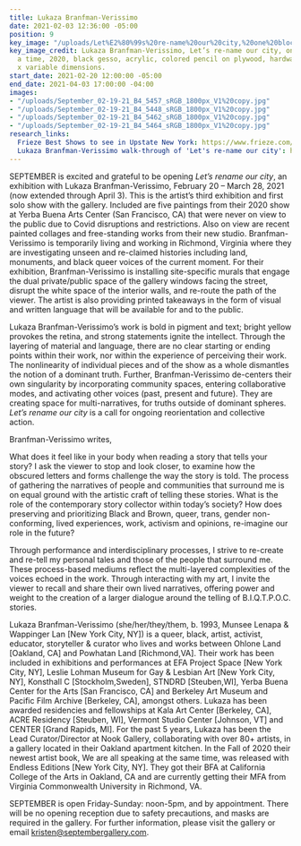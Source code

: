 ```yaml
---
title: Lukaza Branfman-Verissimo
date: 2021-02-03 12:36:00 -05:00
position: 9
key_image: "/uploads/Let%E2%80%99s%20re-name%20our%20city,%20one%20block%20at%20a%20time(sideA)%20copy.jpg"
key_image_credit: Lukaza Branfman-Verissimo, Let’s re-name our city, one block at
  a time, 2020, black gesso, acrylic, colored pencil on plywood, hardware, 48 x 24
  x variable dimensions.
start_date: 2021-02-20 12:00:00 -05:00
end_date: 2021-04-03 17:00:00 -04:00
images:
- "/uploads/September_02-19-21_B4_5457_sRGB_1800px_V1%20copy.jpg"
- "/uploads/September_02-19-21_B4_5448_sRGB_1800px_V1%20copy.jpg"
- "/uploads/September_02-19-21_B4_5462_sRGB_1800px_V1%20copy.jpg"
- "/uploads/September_02-19-21_B4_5464_sRGB_1800px_V1%20copy.jpg"
research_links:
  Frieze Best Shows to see in Upstate New York: https://www.frieze.com/article/best-shows-to-see-in-upstate-new-york
  Lukaza Branfman-Verissimo walk-through of 'Let's re-name our city': https://vimeo.com/530021775
---
```


SEPTEMBER is excited and grateful to be opening *Let’s rename our city*, an exhibition with Lukaza Branfman-Verissimo, February 20 – March 28, 2021 (now extended through April 3). This is the artist’s third exhibition and first solo show with the gallery. Included are five paintings from their 2020 show at Yerba Buena Arts Center (San Francisco, CA) that were never on view to the public due to Covid disruptions and restrictions. Also on view are recent painted collages and free-standing works from their new studio. Branfman-Verissimo is temporarily living and working in Richmond, Virginia where they are investigating unseen and re-claimed histories including land, monuments, and black queer voices of the current moment. For their exhibition, Branfman-Verissimo is installing site-specific murals that engage the dual private/public space of the gallery windows facing the street, disrupt the white space of the interior walls, and re-route the path of the viewer. The artist is also providing printed takeaways in the form of visual and written language that will be available for and to the public.

Lukaza Branfman-Verissimo’s work is bold in pigment and text; bright yellow provokes the retina, and strong statements ignite the intellect. Through the layering of material and language, there are no clear starting or ending points within their work, nor within the experience of perceiving their work. The nonlinearity of individual pieces and of the show as a whole dismantles the notion of a dominant truth. Further, Branfman-Verissimo de-centers their own singularity by incorporating community spaces, entering collaborative modes, and activating other voices (past, present and future). They are creating space for multi-narratives, for truths outside of dominant spheres. *Let’s rename our city* is a call for ongoing reorientation and collective action.

Branfman-Verissimo writes,

What does it feel like in your body when reading a story that tells your story? I ask the viewer to stop and look closer, to examine how the obscured letters and forms challenge the way the story is told. The process of gathering the narratives of people and communities that surround me is on equal ground with the artistic craft of telling these stories. What is the role of the contemporary story collector within today’s society? How does preserving and prioritizing Black and Brown, queer, trans, gender non-conforming, lived experiences, work, activism and opinions, re-imagine our role in the future?


Through performance and interdisciplinary processes, I strive to re-create and re-tell my personal tales and those of the people that surround me. These process-based mediums reflect the multi-layered complexities of the voices echoed in the work. Through interacting with my art, I invite the viewer to recall and share their own lived narratives, offering power and weight to the creation of a larger dialogue around the telling of B.I.Q.T.P.O.C. stories.


Lukaza Branfman-Verissimo (she/her/they/them, b. 1993, Munsee Lenapa & Wappinger Lan [New York City, NY]) is a queer, black, artist, activist, educator, storyteller & curator who lives and works between Ohlone Land [Oakland, CA] and Powhatan Land [Richmond,VA]. Their work has been included in exhibitions and performances at EFA Project Space [New York City, NY], Leslie Lohman Museum for Gay & Lesbian Art [New York City, NY], Konsthall C [Stockholm,Sweden], STNDRD [Steuben,WI], Yerba Buena Center for the Arts [San Francisco, CA] and Berkeley Art Museum and Pacific Film Archive [Berkeley, CA], amongst others. Lukaza has been awarded residencies and fellowships at Kala Art Center [Berkeley, CA], ACRE Residency [Steuben, WI], Vermont Studio Center [Johnson, VT] and CENTER [Grand Rapids, MI]. For the past 5 years, Lukaza has been the Lead Curator/Director at Nook Gallery, collaborating with over 80+ artists, in a gallery located in their Oakland apartment kitchen. In the Fall of 2020 their newest artist book, We are all speaking at the same time, was released with Endless Editions [New York City, NY]. They got their BFA at California College of the Arts in Oakland, CA and are currently getting their MFA from Virginia Commonwealth University in Richmond, VA.


SEPTEMBER is open Friday-Sunday: noon-5pm, and by appointment. There will be no opening reception due to safety precautions, and masks are required in the gallery. For further information, please visit the gallery or email kristen@septembergallery.com.